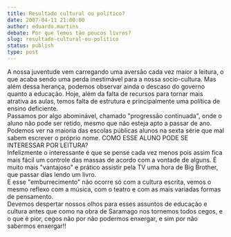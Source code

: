 ```yaml
---
title: Resultado cultural ou político?
date: 2007-04-11 21:00:00
author: eduardo.martins
debate: Por que lemos tão poucos livros?
slug: resultado-cultural-ou-politico
status: publish 
type: post
---
```


A nossa juventude vem carregando uma aversão cada vez maior a leitura, o que acaba sendo uma perda inestimável para a nossa socio-cultura. Mas além dessa herança, podemos observar ainda o descaso do governo quanto a educação. Hoje, além da falta de recursos para tornar mais atrativa as aulas, temos falta de estrutura e principalmente uma política de ensino deficiente.   
Passamos por algo abominável, chamado "progressão continuada", onde o aluno não pode ser retido, mesmo que não esteja apto a passar de ano. Podemos ver na maioria das escolas públicas alunos na sexta série que mal sabem escrever o próprio nome. COMO ESSE ALUNO PODE SE INTERESSAR POR LEITURA?  
Infelizmente o interessante é que se pense cada vez menos pois assim fica mais fácil um controle das massas de acordo com a vontade de alguns. É muito mais "vantajoso" e prático assistir pela TV uma hora de Big Brother, que passar dias lendo um livro.  
E esse "emburrecimento" não ocorre só com a cultura escrita, vemos o mesmo reflexo com a música, com o teatro e com as mais variadas formas de pensamento.  
Devemos despertar nossos olhos para esses assuntos de educação e cultura antes que como na obra de Saramago nos tornemos todos cegos, e o que é pior, cegos não por não podermos enxergar, e sim por não sabermos enxergar!!
